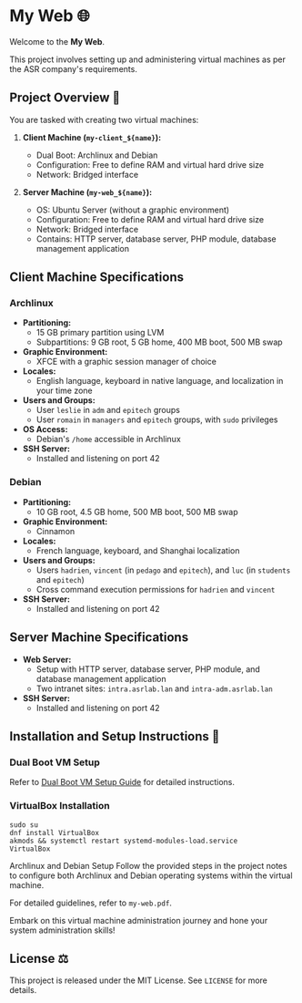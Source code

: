 # My Web 🌐

Welcome to the **My Web**.

This project involves setting up and administering virtual machines as per the ASR company's requirements.

## Project Overview 🔎

You are tasked with creating two virtual machines:

1. **Client Machine (`my-client_${name}`):**
   - Dual Boot: Archlinux and Debian
   - Configuration: Free to define RAM and virtual hard drive size
   - Network: Bridged interface

2. **Server Machine (`my-web_${name}`):**
   - OS: Ubuntu Server (without a graphic environment)
   - Configuration: Free to define RAM and virtual hard drive size
   - Network: Bridged interface
   - Contains: HTTP server, database server, PHP module, database management application

## Client Machine Specifications

### Archlinux

- **Partitioning:**
  - 15 GB primary partition using LVM
  - Subpartitions: 9 GB root, 5 GB home, 400 MB boot, 500 MB swap
- **Graphic Environment:**
  - XFCE with a graphic session manager of choice
- **Locales:**
  - English language, keyboard in native language, and localization in your time zone
- **Users and Groups:**
  - User `leslie` in `adm` and `epitech` groups
  - User `romain` in `managers` and `epitech` groups, with `sudo` privileges
- **OS Access:**
  - Debian's `/home` accessible in Archlinux
- **SSH Server:**
  - Installed and listening on port 42

### Debian

- **Partitioning:**
  - 10 GB root, 4.5 GB home, 500 MB boot, 500 MB swap
- **Graphic Environment:**
  - Cinnamon
- **Locales:**
  - French language, keyboard, and Shanghai localization
- **Users and Groups:**
  - Users `hadrien`, `vincent` (in `pedago` and `epitech`), and `luc` (in `students` and `epitech`)
  - Cross command execution permissions for `hadrien` and `vincent`
- **SSH Server:**
  - Installed and listening on port 42

## Server Machine Specifications

- **Web Server:**
  - Setup with HTTP server, database server, PHP module, and database management application
  - Two intranet sites: `intra.asrlab.lan` and `intra-adm.asrlab.lan`
- **SSH Server:**
  - Installed and listening on port 42

## Installation and Setup Instructions 💾

### Dual Boot VM Setup

Refer to [Dual Boot VM Setup Guide](https://www.youtube.com/watch?v=Yn91wf9KyqY) for detailed instructions.

### VirtualBox Installation

```shell
sudo su
dnf install VirtualBox
akmods && systemctl restart systemd-modules-load.service
VirtualBox
```
Archlinux and Debian Setup
Follow the provided steps in the project notes to configure both Archlinux and Debian operating systems within the virtual machine.

For detailed guidelines, refer to `my-web.pdf`.

Embark on this virtual machine administration journey and hone your system administration skills!

## License ⚖️

This project is released under the MIT License. See `LICENSE` for more details.
